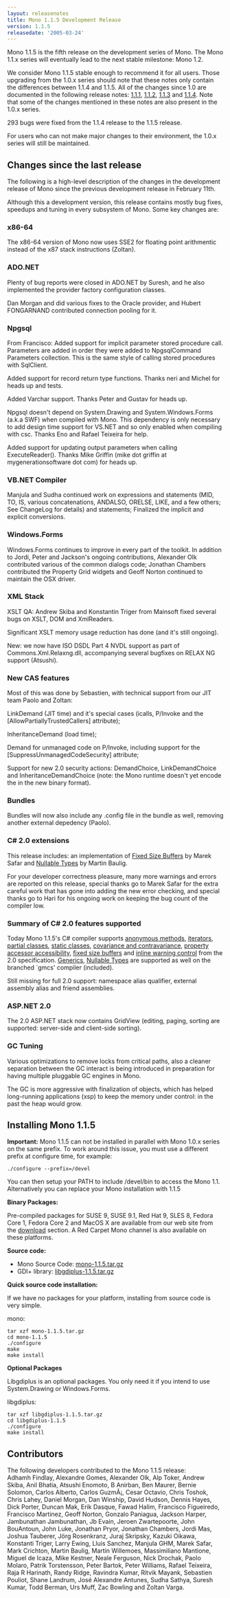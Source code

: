 ```yaml
---
layout: releasenotes
title: Mono 1.1.5 Development Release
version: 1.1.5
releasedate: '2005-03-24'
---
```


Mono 1.1.5 is the fifth release on the development series of Mono. The Mono 1.1.x series will eventually lead to the next stable milestone: Mono 1.2.

We consider Mono 1.1.5 stable enough to recommend it for all users. Those upgrading from the 1.0.x series should note that these notes only contain the differences between 1.1.4 and 1.1.5. All of the changes since 1.0 are documented in the following release notes: [1.1.1](http://www.go-mono.com/archive/1.1.1), [1.1.2](http://www.go-mono.com/archive/1.1.2), [1.1.3](http://www.go-mono.com/archive/1.1.3) and [1.1.4](http://www.go-mono.com/archive/1.1.4). Note that some of the changes mentioned in these notes are also present in the 1.0.x series.

293 bugs were fixed from the 1.1.4 release to the 1.1.5 release.

For users who can not make major changes to their environment, the 1.0.x series will still be maintained.

Changes since the last release
------------------------------

The following is a high-level description of the changes in the development release of Mono since the previous development release in February 11th.

Although this a development version, this release contains mostly bug fixes, speedups and tuning in every subsystem of Mono. Some key changes are:

### x86-64

The x86-64 version of Mono now uses SSE2 for floating point arithmentic instead of the x87 stack instructions (Zoltan).

### ADO.NET

Plenty of bug reports were closed in ADO.NET by Suresh, and he also implemented the provider factory configuration classes.

Dan Morgan and did various fixes to the Oracle provider, and Hubert FONGARNAND contributed connection pooling for it.

### Npgsql

From Francisco: Added support for implicit parameter stored procedure call. Parameters are added in order they were added to NpgsqlCommand Parameters collection. This is the same style of calling stored procedures with SqlClient.

Added support for record return type functions. Thanks neri and Michel for heads up and tests.

Added Varchar support. Thanks Peter and Gustav for heads up.

Npgsql doesn't depend on System.Drawing and System.Windows.Forms (a.k.a SWF) when compiled with Mono. This dependency is only necessary to add design time support for VS.NET and so only enabled when compiling with csc. Thanks Eno and Rafael Teixeira for help.

Added support for updating output parameters when calling ExecuteReader(). Thanks Mike Griffin (mike dot griffin at mygenerationsoftware dot com) for heads up.

### VB.NET Compiler

Manjula and Sudha continued work on expressions and statements (MID, TO, IS, various concatenations, ANDALSO, ORELSE, LIKE, and a few others; See ChangeLog for details) and statements; Finalized the implicit and explicit conversions.

### Windows.Forms

Windows.Forms continues to improve in every part of the toolkit. In addition to Jordi, Peter and Jackson's ongoing contributions, Alexander Olk contributed various of the common dialogs code; Jonathan Chambers contributed the Property Grid widgets and Geoff Norton continued to maintain the OSX driver.

### XML Stack

XSLT QA: Andrew Skiba and Konstantin Triger from Mainsoft fixed several bugs on XSLT, DOM and XmlReaders.

Significant XSLT memory usage reduction has done (and it's still ongoing).

New: we now have ISO DSDL Part 4 NVDL support as part of Commons.Xml.Relaxng.dll, accompanying several bugfixes on RELAX NG support (Atsushi).

### New CAS features

Most of this was done by Sebastien, with technical support from our JIT team Paolo and Zoltan:

LinkDemand (JIT time) and it's special cases (icalls, P/Invoke and the [AllowPartiallyTrustedCallers] attribute);

InheritanceDemand (load time);

Demand for unmanaged code on P/Invoke, including support for the [SuppressUnmanagedCodeSecurity] attribute;

Support for new 2.0 security actions: DemandChoice, LinkDemandChoice and InheritanceDemandChoice (note: the Mono runtime doesn't yet encode the in the new binary format).

### Bundles

Bundles will now also include any .config file in the bundle as well, removing another external depedency (Paolo).

### C# 2.0 extensions

This release includes: an implementation of [Fixed Size Buffers](http://msdn2.microsoft.com/library/zycewsya.aspx) by Marek Safar and [Nullable Types](http://msdn2.microsoft.com/library/1t3y8s4s.aspx) by Martin Baulig.

For your developer correctness pleasure, many more warnings and errors are reported on this release, special thanks go to Marek Safar for the extra careful work that has gone into adding the new error checking, and special thanks go to Hari for his ongoing work on keeping the bug count of the compiler low.

### Summary of C# 2.0 features supported

Today Mono 1.1.5's C# compiler supports [anonymous methods](http://msdn2.microsoft.com/library/0yw3tz5k.aspx), [iterators](http://msdn2.microsoft.com/library/dscyy5s0.aspx), [partial classes](http://msdn2.microsoft.com/library/wa80x488.aspx), [static classes](http://msdn2.microsoft.com/library/79b3xss3.aspx), [covariance and contravariance](http://msdn2.microsoft.com/library/sea07341.aspx), [property accessor accessibility](http://msdn2.microsoft.com/library/75e8y5dd.aspx), [fixed size buffers](http://msdn2.microsoft.com/library/zycewsya.aspx) and [inline warning control](http://msdn2.microsoft.com/library/441722ys.aspx) from the 2.0 specification. [Generics](http://msdn2.microsoft.com/library/512aeb7t.aspx), [Nullable Types](http://msdn2.microsoft.com/library/1t3y8s4s.aspx) are supported as well on the branched \`gmcs' compiler (included).

Still missing for full 2.0 support: namespace alias qualifier, external assembly alias and friend assemblies.

### ASP.NET 2.0

The 2.0 ASP.NET stack now contains GridView (editing, paging, sorting are supported: server-side and client-side sorting).

### GC Tuning

Various optimizations to remove locks from critical paths, also a cleaner separation between the GC interact is being introduced in preparation for having multiple pluggable GC engines in Mono.

The GC is more aggressive with finalization of objects, which has helped long-running applications (xsp) to keep the memory under control: in the past the heap would grow.

Installing Mono 1.1.5
---------------------

**Important:** Mono 1.1.5 can not be installed in parallel with Mono 1.0.x series on the same prefix. To work around this issue, you must use a different prefix at configure time, for example:

``` shell
./configure --prefix=/devel
```

You can then setup your PATH to include /devel/bin to access the Mono 1.1. Alternatively you can replace your Mono installation with 1.1.5

**Binary Packages:**

Pre-compiled packages for SUSE 9, SUSE 9.1, Red Hat 9, SLES 8, Fedora Core 1, Fedora Core 2 and MacOS X are available from our web site from the [download](http://www.mono-project.com/download/) section. A Red Carpet Mono channel is also available on these platforms.

**Source code:**

-   Mono Source Code: [mono-1.1.5.tar.gz](http://www.go-mono.com/archive/1.1.5/mono-1.1.5.tar.gz)
-   GDI+ library: [libgdiplus-1.1.5.tar.gz](http://www.go-mono.com/archive/1.1.5/libgdiplus-1.1.5.tar.gz)

**Quick source code installation:**

If we have no packages for your platform, installing from source code is very simple.

mono:

``` shell
tar xzf mono-1.1.5.tar.gz
cd mono-1.1.5
./configure
make
make install
```

**Optional Packages**

Libgdiplus is an optional packages. You only need it if you intend to use System.Drawing or Windows.Forms.

libgdiplus:

``` shell
tar xzf libgdiplus-1.1.5.tar.gz
cd libgdiplus-1.1.5
./configure
make install
```

Contributors
------------

The following developers contributed to the Mono 1.1.5 release:<br/>
Adhamh Findlay, Alexandre Gomes, Alexander Olk, Alp Toker, Andrew Skiba, Anil Bhatia, Atsushi Enomoto, B Anirban, Ben Maurer, Bernie Solomon, Carlos Alberto, Carlos GuzmÃ¡, Cesar Octavio, Chris Toshok, Chris Lahey, Daniel Morgan, Dan Winship, David Hudson, Dennis Hayes, Dick Porter, Duncan Mak, Erik Dasque, Fawad Halim, Francisco Figueiredo, Francisco Martinez, Geoff Norton, Gonzalo Paniagua, Jackson Harper, Jambunathan Jambunathan, Jb Evain, Jeroen Zwartepoorte, John BouAntoun, John Luke, Jonathan Pryor, Jonathan Chambers, Jordi Mas, Joshua Tauberer, Jörg Rosenkranz, Juraj Skripsky, Kazuki Oikawa, Konstanti Triger, Larry Ewing, Lluis Sanchez, Manjula GHM, Marek Safar, Mark Crichton, Martin Baulig, Martin Willemoes, Massimiliano Mantione, Miguel de Icaza, Mike Kestner, Neale Ferguson, Nick Drochak, Paolo Molaro, Patrik Torstensson, Peter Bartok, Peter Williams, Rafael Teixeira, Raja R Harinath, Randy Ridge, Ravindra Kumar, Ritvik Mayank, Sebastien Pouliot, Shane Landrum, José Alexandre Antunes, Sudha Sathya, Suresh Kumar, Todd Berman, Urs Muff, Zac Bowling and Zoltan Varga.

